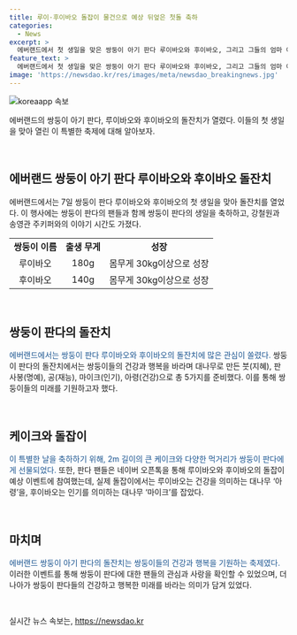 ```yaml
---
title: 루이·후이바오 돌잡이 물건으로 예상 뒤엎은 첫돌 축하
categories:
  - News
excerpt: >
  에버랜드에서 첫 생일을 맞은 쌍둥이 아기 판다 루이바오와 후이바오, 그리고 그들의 엄마 아이바오가 함께 축하를 받았다. 둘은 태어난 지 1년 만에 건강하게 30kg을 넘어서며 팬들에게 큰 관심을 받고 있는데, 에버랜드는 이들의 첫 생일을 맞아 돌잔치를 열고 삼성물산 리조트부문에서도 이를 공식적으로 발표했다. 팬들은 쌍둥이들에게 건강과 행복을 바라며 대나무로 만든 붓, 판사봉, 공, 마이크, 아령 등 총 5가지를 선물했는데, 그 중에는 크기 2m, 너비 1m의 나무 자동차와 대나무, 워토우, 당근 등으로 만든 지름 1m 대형 케이크도 있었다.
feature_text: >
  에버랜드에서 첫 생일을 맞은 쌍둥이 아기 판다 루이바오와 후이바오, 그리고 그들의 엄마 아이바오가 함께 축하를 받았다. 둘은 태어난 지 1년 만에 건강하게 30kg을 넘어서며 팬들에게 큰 관심을 받고 있는데, 에버랜드는 이들의 첫 생일을 맞아 돌잔치를 열고 삼성물산 리조트부문에서도 이를 공식적으로 발표했다. 팬들은 쌍둥이들에게 건강과 행복을 바라며 대나무로 만든 붓, 판사봉, 공, 마이크, 아령 등 총 5가지를 선물했는데, 그 중에는 크기 2m, 너비 1m의 나무 자동차와 대나무, 워토우, 당근 등으로 만든 지름 1m 대형 케이크도 있었다.
image: 'https://newsdao.kr/res/images/meta/newsdao_breakingnews.jpg'
---
```


<p><img src="https://newsdao.kr/res/images/meta/newsdao_breakingnews.jpg" alt="koreaapp 속보" /></p>

<p>에버랜드의 쌍둥이 아기 판다, 루이바오와 후이바오의 돌잔치가 열렸다. 이들의 첫 생일을 맞아 열린 이 특별한 축제에 대해 알아보자.</p>

<p data-ke-size="size16">&nbsp;</p>

<h2 data-ke-size="size26">에버랜드 쌍둥이 아기 판다 루이바오와 후이바오 돌잔치</h2>

<p data-ke-size="size16">에버랜드에서는 7일 쌍둥이 판다 루이바오와 후이바오의 첫 생일을 맞아 돌잔치를 열었다. 이 행사에는 쌍둥이 판다의 팬들과 함께 쌍둥이 판다의 생일을 축하하고, 강철원과 송영관 주키퍼와의 이야기 시간도 가졌다.</p>

<table>
  <tr>
    <td style="text-align: center; height: 17px;"><b>쌍둥이 이름</b></td>
    <td style="text-align: center; height: 17px;"><b>출생 무게</b></td>
    <td style="text-align: center; height: 17px;"><b>성장</b></td>
  </tr>
  <tr>
    <td style="text-align: center; height: 17px;">루이바오</td>
    <td style="text-align: center; height: 17px;">180g</td>
    <td style="text-align: center; height: 17px;">몸무게 30kg이상으로 성장</td>
  </tr>
  <tr>
    <td style="text-align: center; height: 17px;">후이바오</td>
    <td style="text-align: center; height: 17px;">140g</td>
    <td style="text-align: center; height: 17px;">몸무게 30kg이상으로 성장</td>
  </tr>
</table>

<p data-ke-size="size16">&nbsp;</p>

<h2 data-ke-size="size26">쌍둥이 판다의 돌잔치</h2>

<p data-ke-size="size16"><span style="color: #1a5490;">에버랜드에서는 쌍둥이 판다 루이바오와 후이바오의 돌잔치에 많은 관심이 쏠렸다. </span> 쌍둥이 판다의 돌잔치에서는 쌍둥이들의 건강과 행복을 바라며 대나무로 만든 붓(지혜), 판사봉(명예), 공(재능), 마이크(인기), 아령(건강)으로 총 5가지를 준비했다. 이를 통해 쌍둥이들의 미래를 기원하고자 했다.</p>

<p data-ke-size="size16">&nbsp;</p>

<h2 data-ke-size="size26">케이크와 돌잡이</h2>

<p data-ke-size="size16"><span style="color: #1a5490;">이 특별한 날을 축하하기 위해, 2m 길이의 큰 케이크와 다양한 먹거리가 쌍둥이 판다에게 선물되었다.</span> 또한, 판다 팬들은 네이버 오픈톡을 통해 루이바오와 후이바오의 돌잡이 예상 이벤트에 참여했는데, 실제 돌잡이에서는 루이바오는 건강을 의미하는 대나무 ‘아령’을, 후이바오는 인기를 의미하는 대나무 ‘마이크’를 잡았다.</p>

<p data-ke-size="size16">&nbsp;</p>

<h2 data-ke-size="size26">마치며</h2>

<p data-ke-size="size16"><span style="color: #1a5490;">에버랜드 쌍둥이 아기 판다의 돌잔치는 쌍둥이들의 건강과 행복을 기원하는 축제였다. </span> 이러한 이벤트를 통해 쌍둥이 판다에 대한 팬들의 관심과 사랑을 확인할 수 있었으며, 더 나아가 쌍둥이 판다들의 건강하고 행복한 미래를 바라는 의미가 담겨 있었다.</p>

<p data-ke-size="size16">&nbsp;</p>
실시간 뉴스 속보는, <a href="https://newsdao.kr" rel="dofollow">https://newsdao.kr</a>


